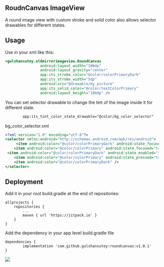 ## RoudnCanvas ImageView
A round image view with custom stroke and solid color also allows selector drawables for different states.
 
## Usage
Use in your xml like this:

```xml
<gulshansutey.oldmirrorimageview.RoundCanvas
                android:layout_width="100dp"
                android:layout_gravity="center"
                app:its_stroke_color="@color/colorPrimaryDark"
                app:its_stroke_width="5dp"
                android:src="@drawable/my_picture"
                app:its_solid_color="@color/textColorPrimary"
                android:layout_height="100dp" />
```

You can set selector drawable to change the tint of the image inside it for different state.

```xml
		app:its_tint_color_state_drawable="@color/bg_color_selector"
```

 
bg_color_selector.xml
```xml
<?xml version="1.0" encoding="utf-8"?>
<selector xmlns:android="http://schemas.android.com/apk/res/android">
     <item android:color="@color/colorPrimaryDark" android:state_focused="true" android:state_enabled="false"/>
    <item android:color="@color/colorPrimary" android:state_focused="true" android:state_enabled="true"/>
 <item android:color="@color/colorPrimaryDark" android:state_enabled="false"/>
    <item android:color="@color/colorPrimary" android:state_pressed="true"/>
    <item android:color="@color/colorPrimaryDark" />
</selector>
```

## Deployment

Add it in your root build.gradle at the end of repositories:

	allprojects {
		repositories {
			...
			maven { url 'https://jitpack.io' }
		}
	} 
  
Add the dependency in your app level build.gradle file

	dependencies {
	        implementation 'com.github.gulshansutey:roundcanvas:v1.0.1'
	}
 [![](https://jitpack.io/v/gulshansutey/roundcanvas.svg)](https://jitpack.io/#gulshansutey/roundcanvas)

 
